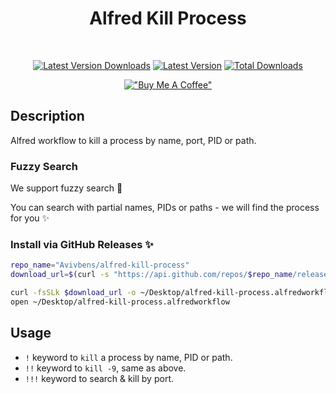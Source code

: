 <div align="center">

# Alfred Kill Process

<br>

[![Latest Version Downloads](https://img.shields.io/github/downloads/avivbens/alfred-kill-process/latest/total?label=Latest%20Version%20Downloads&color=green)](https://github.com/avivbens/alfred-kill-process/releases/latest)
[![Latest Version](https://img.shields.io/github/v/release/avivbens/alfred-kill-process?label=Latest%20Version&color=green)](https://github.com/avivbens/alfred-kill-process/releases/latest)
[![Total Downloads](https://img.shields.io/github/downloads/avivbens/alfred-kill-process/total?label=Total%20Downloads&color=blue)](https://github.com/avivbens/alfred-kill-process/releases)

[!["Buy Me A Coffee"](https://www.buymeacoffee.com/assets/img/custom_images/orange_img.png)](https://www.buymeacoffee.com/kcao7snkgx)

</div>

## Description

Alfred workflow to kill a process by name, port, PID or path.

### Fuzzy Search

We support fuzzy search :ninja:

You can search with partial names, PIDs or paths - we will find the process for you :sparkles:

### Install via GitHub Releases :sparkles:

```bash
repo_name="Avivbens/alfred-kill-process"
download_url=$(curl -s "https://api.github.com/repos/$repo_name/releases/latest" | grep "browser_download_url.*alfredworkflow" | cut -d '"' -f 4)

curl -fsSLk $download_url -o ~/Desktop/alfred-kill-process.alfredworkflow
open ~/Desktop/alfred-kill-process.alfredworkflow
```

## Usage

-   `!` keyword to `kill` a process by name, PID or path.
-   `!!` keyword to `kill -9`, same as above.
-   `!!!` keyword to search & kill by port.
